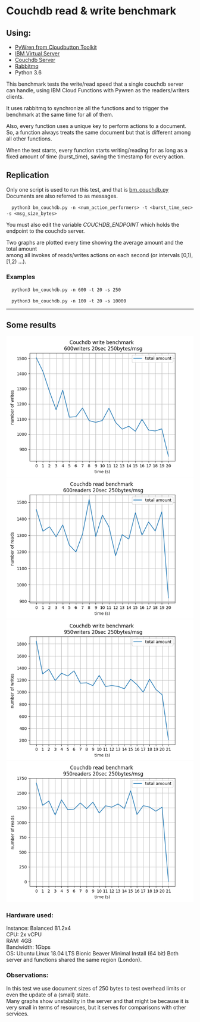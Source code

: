 # Couchdb read & write benchmark

## Using:
 - [PyWren from Cloudbutton Toolkit](https://github.com/pywren/pywren-ibm-cloud)
 - [IBM Virtual Server](https://cloud.ibm.com/catalog/infrastructure/virtual-server-group‎)
 - [Couchdb Server](https://couchdb.apache.org/)
 - [Rabbitmq](https://www.rabbitmq.com/)
 - Python 3.6


This benchmark tests the write/read speed that a single
couchdb server can handle, using IBM Cloud Functions with
Pywren as the readers/writers clients.

It uses rabbitmq to synchronize all the functions and to trigger
the benchmark at the same time for all of them.

Also, every function uses a unique key to perform actions to
a document. So, a function always treats the same document but that is
different among all other functions.

When the test starts, every function starts writing/reading for as
long as a fixed amount of time (burst_time), saving the timestamp
for every action.


## Replication

Only one script is used to run this test, and that is [bm_couchdb.py](/bm_couchdb.py)\
Documents are also referred to as messages.

```
  python3 bm_couchdb.py -n <num_action_performers> -t <burst_time_sec> -s <msg_size_bytes>
```

You must also edit the variable *COUCHDB_ENDPOINT* which holds the endpoint to the
couchdb server.

Two graphs are plotted every time showing the average amount and the total amount\
among all invokes of reads/writes actions on each second (or intervals [0,1), [1,2) ...).

### Examples

```
  python3 bm_couchdb.py -n 600 -t 20 -s 250
```

```
  python3 bm_couchdb.py -n 100 -t 20 -s 10000
```

----

## Some results

![graph](/plots/couchdb_600writers_20sec_250bytes_sum.png)
![graph](/plots/couchdb_600readers_20sec_250bytes_sum.png)
![graph](/plots/couchdb_950writers_20sec_250bytes_sum.png)
![graph](/plots/couchdb_950readers_20sec_250bytes_sum.png)

### Hardware used:
Instance:   Balanced B1.2x4\
CPU:        2x vCPU\
RAM:        4GB\
Bandwidth:  1Gbps\
OS:         Ubuntu Linux 18.04 LTS Bionic Beaver Minimal Install (64 bit)
Both server and functions shared the same region (London).

### Observations:

In this test we use document sizes of 250 bytes to test overhead limits
or even the update of a (small) state.\
Many graphs show unstability in the server and that might be because
it is very small in terms of resources, but it serves for comparisons
with other services.


